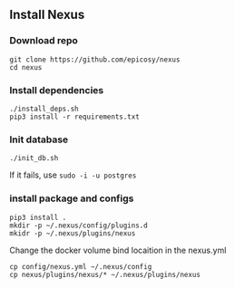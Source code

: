 ## Install Nexus
### Download repo
```shell
git clone https://github.com/epicosy/nexus
cd nexus
```
### Install dependencies
```shell
./install_deps.sh
pip3 install -r requirements.txt
```

### Init database
```shell
./init_db.sh 
```
If it fails, use ```sudo -i -u postgres```
### install package and configs
```
pip3 install . 
mkdir -p ~/.nexus/config/plugins.d
mkidr -p ~/.nexus/plugins/nexus
```

Change the docker volume bind locaition in the nexus.yml
```
cp config/nexus.yml ~/.nexus/config
cp nexus/plugins/nexus/* ~/.nexus/plugins/nexus
```
